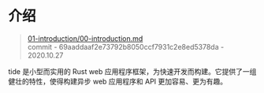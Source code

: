 # 介绍

> [01-introduction/00-introduction.md](https://github.com/http-rs/tide-book/blob/main/src/01-introduction/00-introduction.md)
> <br />
> commit - 69aaddaaf2e73792b8050ccf7931c2e8ed5378da - 2020.10.27

tide 是小型而实用的 Rust web 应用程序框架，为快速开发而构建。它提供了一组健壮的特性，使得构建异步 web 应用程序和 API 更加容易、更为有趣。
